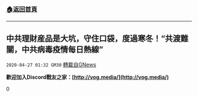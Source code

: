 ###  [:house:返回首頁](https://github.com/ourhimalayas/txt)
---

## 中共理財産品是大坑，守住口袋，度過寒冬！“共渡難關，中共病毒疫情每日熱線”
`2020-04-27 01:32 GM30` [轉載自GNews](https://gnews.org/zh-hant/186462/)

**歡迎加入Discord戰友之家：[http://vog.media/](http://vog.media/)**

0
